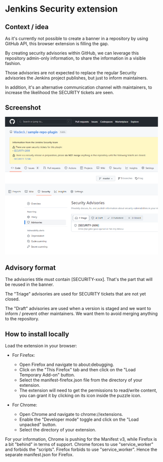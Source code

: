 # Jenkins Security extension

## Context / idea

As it's currently not possible to create a banner in a repository by using GitHub API, this browser extension is filling the gap.

By creating security advisories within GitHub, we can leverage this repository admin-only information, to share the information in a visible fashion.

Those advisories are not expected to replace the regular Security advisories the Jenkins project publishes, but just to inform maintainers.

In addition, it's an alternative communication channel with maintainers, to increase the likelihood the SECURITY tickets are seen.

## Screenshot

![Screen1](/screenshots/banner.png?raw=true "Screenshot of the banner")
![Screen2](/screenshots/advisory.png?raw=true "Screenshot of the advisory")

## Advisory format

The advisories title must contain [SECURITY-xxx]. That's the part that will be reused in the banner.

The "Triage" advisories are used for SECURITY tickets that are not yet closed.

The "Draft" advisories are used when a version is staged and we want to inform / prevent other maintainers. 
We want them to avoid merging anything to the repository.

## How to install locally

Load the extension in your browser:

- For Firefox: 
  - Open Firefox and navigate to about:debugging. 
  - Click on the "This Firefox" tab and then click on the "Load Temporary Add-on" button.
  - Select the manifest-firefox.json file from the directory of your extension.
  - The extension will need to get the permissions to read/write content, you can grant it by clicking on its icon inside the puzzle icon.

- For Chrome: 
  - Open Chrome and navigate to chrome://extensions.
  - Enable the "Developer mode" toggle and click on the "Load unpacked" button.
  - Select the directory of your extension.

For your information, Chrome is pushing for the Manifest v3, while Firefox is a bit "behind" in terms of support.
Chrome forces to use "service_worker" and forbids the "scripts".
Firefox forbids to use "service_worker".
Hence the separate manifest.json for Firefox.